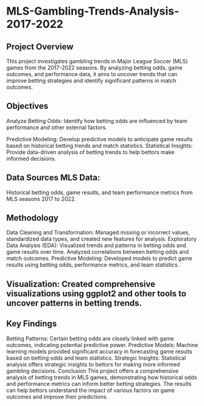 # MLS-Gambling-Trends-Analysis-2017-2022

## Project Overview

This project investigates gambling trends in Major League Soccer (MLS) games from the 2017-2022 seasons. By analyzing betting odds, game outcomes, and performance data, it aims to uncover trends that can improve betting strategies and identify significant patterns in match outcomes.

## Objectives

Analyze Betting Odds: Identify how betting odds are influenced by team performance and other external factors.

Predictive Modeling: Develop predictive models to anticipate game results based on historical betting trends and match statistics.
Statistical Insights: Provide data-driven analysis of betting trends to help bettors make informed decisions.

## Data Sources MLS Data: 

Historical betting odds, game results, and team performance metrics from MLS seasons 2017 to 2022.

## Methodology
Data Cleaning and Transformation: Managed missing or incorrect values, standardized data types, and created new features for analysis.
Exploratory Data Analysis (EDA): Visualized trends and patterns in betting odds and game results over time. Analyzed correlations between betting odds and match outcomes.
Predictive Modeling: Developed models to predict game results using betting odds, performance metrics, and team statistics.

## Visualization: Created comprehensive visualizations using ggplot2 and other tools to uncover patterns in betting trends.

## Key Findings
Betting Patterns: Certain betting odds are closely linked with game outcomes, indicating potential predictive power.
Predictive Models: Machine learning models provided significant accuracy in forecasting game results based on betting odds and team statistics.
Strategic Insights: Statistical analysis offers strategic insights to bettors for making more informed gambling decisions.
Conclusion
This project offers a comprehensive analysis of betting trends in MLS games, demonstrating how historical odds and performance metrics can inform better betting strategies. The results can help bettors understand the impact of various factors on game outcomes and improve their predictions.

